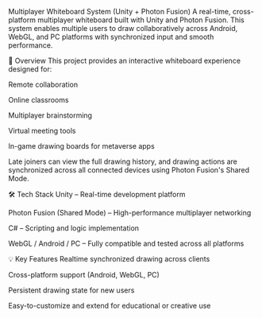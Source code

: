 Multiplayer Whiteboard System (Unity + Photon Fusion)
A real-time, cross-platform multiplayer whiteboard built with Unity and Photon Fusion. This system enables multiple users to draw collaboratively across Android, WebGL, and PC platforms with synchronized input and smooth performance.

🚀 Overview
This project provides an interactive whiteboard experience designed for:

Remote collaboration

Online classrooms

Multiplayer brainstorming

Virtual meeting tools

In-game drawing boards for metaverse apps

Late joiners can view the full drawing history, and drawing actions are synchronized across all connected devices using Photon Fusion's Shared Mode.

🛠️ Tech Stack
Unity – Real-time development platform

Photon Fusion (Shared Mode) – High-performance multiplayer networking

C# – Scripting and logic implementation

WebGL / Android / PC – Fully compatible and tested across all platforms

💡 Key Features
Realtime synchronized drawing across clients

Cross-platform support (Android, WebGL, PC)

Persistent drawing state for new users

Easy-to-customize and extend for educational or creative use
